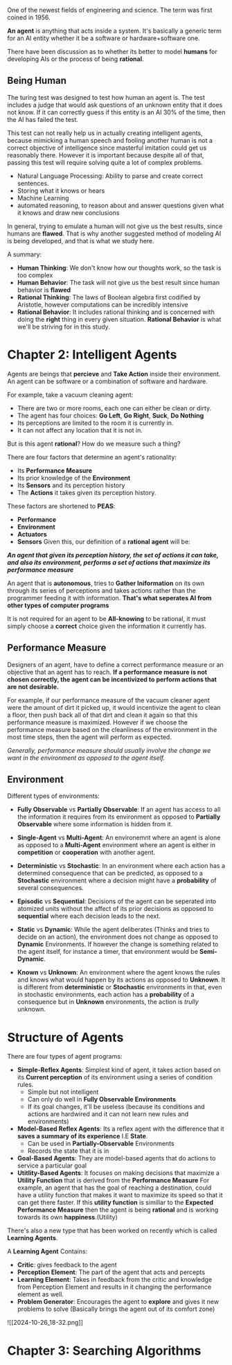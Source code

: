 
One of the newest fields of engineering and science. The term was first coined in 1956.

**An agent** is anything that acts inside a system. It's basically a generic term for an AI entity whether it be a software or hardware+software one.

There have been discussion as to whether its better to model **humans** for developing AIs or the process of being **rational**.
## Being Human

The turing test was designed to test how human an agent is. The test includes a judge that would ask questions of an unknown entity that it does not know. If it can correctly guess if this entity is an AI 30% of the time, then the AI has failed the test.

This test can not really help us in actually creating intelligent agents, because mimicking a human speech and fooling another human is not a correct objective of intelligence since masterful imitation could get us reasonably there. However it is important because despite all of that, passing this test will require solving quite a lot of complex problems.

* Natural Language Processing: Ability to parse and create correct sentences.
* Storing what it knows or hears
* Machine Learning
* automated reasoning, to reason about and answer questions given what it knows and draw new conclusions

In general, trying to emulate a human will not give us the best results, since humans are **flawed**.
That is why another suggested method of modeling AI is being developed, and that is what we study here.

A summary:

* **Human Thinking**: We don't know how our thoughts work, so the task is too complex
* **Human Behavior**: The task will not give us the best result since human behavior is **flawed**
* **Rational Thinking**: The laws of Boolean algebra first codified by Aristotle, however computations can be incredibly intensive
* **Rational Behavior**: It includes rational thinking and is concerned with doing the **right** thing in every given situation.
**Rational Behavior** is what we'll be striving for in this study.
# Chapter 2: Intelligent Agents

Agents are beings that **percieve** and **Take Action** inside their environment. An agent can be software or a combination of software and hardware.

For example, take a vacuum cleaning agent:

* There are two or more rooms, each one can either be clean or dirty.
* The agent has four choices: **Go Left**, **Go Right**, **Suck**, **Do Nothing**
* Its perceptions are limited to the room it is currently in.
* It can not affect any location that it is not in.

But is this agent **rational**? How do we measure such a thing?

There are four factors that determine an agent's rationality:

 * Its **Performance Measure**
 * Its prior knowledge of the **Environment**
 * Its **Sensors** and its perception history
 * The **Actions** it takes given its perception history.

These factors are shortened to **PEAS**:
* **Performance**
* **Environment**
* **Actuators**
* **Sensors**
Given this, our definition of a **rational agent** will be:

***An agent that given its perception history, the set of actions it can take, and also its environment, performs a set of actions that maximize its performance measure***

An agent that is **autonomous**, tries to **Gather Iniformation** on its own through its series of perceptions and takes actions rather than the programmer feeding it with information. **That's what seperates AI from other types of computer programs**

It is not required for an agent to be **All-knowing** to be rational, it must simply choose a **correct** choice given the information it currently has.
## Performance Measure

Designers of an agent, have to define a correct performance measure or an objective that an agent has to reach. **If a performance measure is not chosen correctly, the agent can be incentivized to perform actions that are not desirable.**

For example, if our performance measure of the vacuum cleaner agent were the amount of dirt it picked up, it would incentivize the agent to clean a floor, then push back all of that dirt and clean it again so that this performance measure is maximized. However if we choose the performance measure based on the cleanliness of the environment in the most time steps, then the agent will perform as expected.

*Generally, performance measure should usually involve the change we want in the environment as opposed to the agent itself.*
## Environment

Different types of environments:
* **Fully Observable** vs **Partially Observable**: If an agent has access to all the information it requires from its environment as opposed to **Partially Observable** where some information is hidden from it.

* **Single-Agent** vs **Multi-Agent**: An environemnt where an agent is alone as opposed to a **Multi-Agent** environment where an agent is either in **competition** or **cooperation** with another agent.

* **Deterministic** vs **Stochastic**: In an environment where each action has a determined consequence that can be predicted, as opposed to a **Stochastic** environment where a decision might have a **probability** of several consequences.

* **Episodic** vs **Sequential**: Decisions of the agent can be seperated into atomized units without the affect of its prior decisions as opposed to **sequential** where each decision leads to the next.

* **Static** vs **Dynamic**: While the agent deliberates (Thinks and tries to decide on an action), the environment does not change as opposed to **Dynamic** Environments. If however the change is something related to the agent itself, for instance a timer, that environment would be **Semi-Dynamic**.

* **Known** vs **Unknown**: An environment where the agent knows the rules and knows what would happen by its actions as opposed to **Unknown**. It is different from **deterministic** or **Stochastic** environments in that, even in stochastic environments, each action has a **probability** of a consequence but in **Unknown** environments, the action is *trully* unknown.

# Structure of Agents

There are four types of agent programs:

* **Simple-Reflex Agents**: Simplest kind of agent, it takes action based on its **Current perception** of its environment using a series of condition rules.
	* Simple but not intelligent
	* Can only do well in **Fully Observable Environments**
	* If its goal changes, it'll be useless (because its conditions and actions are hardwired and it can not learn new rules and environments)
* **Model-Based Reflex Agents**: Its a reflex agent with the difference that it **saves a summary of its experience** I.E **State**.
	* Can be used in **Partially-Observable** Environments
	* Records the state that it is in
* **Goal-Based Agents**: They are model-based agents that do actions to service a particular goal
* **Utitlity-Based Agents**: It focuses on making decisions that maximize a **Utility Function** that is derived from the **Performance Measure**
		For example, an agent that has the goal of reaching a destination, could have a utility function that makes it want to maximize its speed so that it can get there faster. If this **utility function** is simillar to the **Expected Performance Measure** then the agent is being **rational** and is working towards its own **happiness**.(Utility)

There's also a new type that has been worked on recently which is called **Learning Agents**.

A **Learning Agent** Contains:
* **Critic**: gives feedback to the agent
* **Perception Element**: The part of the agent that acts and percepts
* **Learning Element**: Takes in feedback from the critic and knowledge from Perception Element and results in it changing the performance element as well.
* **Problem Generator**: Encourages the agent to **explore** and gives it new problems to solve (Basically brings the agent out of its comfort zone)

![[2024-10-26_18-32.png]]

# Chapter 3: Searching Algorithms

